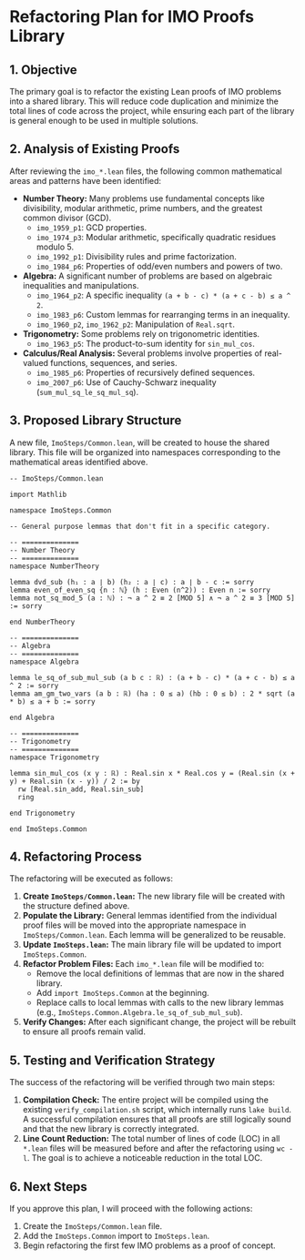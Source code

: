 # Refactoring Plan for IMO Proofs Library

## 1. Objective

The primary goal is to refactor the existing Lean proofs of IMO problems into a shared library. This will reduce code duplication and minimize the total lines of code across the project, while ensuring each part of the library is general enough to be used in multiple solutions.

## 2. Analysis of Existing Proofs

After reviewing the `imo_*.lean` files, the following common mathematical areas and patterns have been identified:

*   **Number Theory:** Many problems use fundamental concepts like divisibility, modular arithmetic, prime numbers, and the greatest common divisor (GCD).
    *   `imo_1959_p1`: GCD properties.
    *   `imo_1974_p3`: Modular arithmetic, specifically quadratic residues modulo 5.
    *   `imo_1992_p1`: Divisibility rules and prime factorization.
    *   `imo_1984_p6`: Properties of odd/even numbers and powers of two.
*   **Algebra:** A significant number of problems are based on algebraic inequalities and manipulations.
    *   `imo_1964_p2`: A specific inequality `(a + b - c) * (a + c - b) ≤ a ^ 2`.
    *   `imo_1983_p6`: Custom lemmas for rearranging terms in an inequality.
    *   `imo_1960_p2`, `imo_1962_p2`: Manipulation of `Real.sqrt`.
*   **Trigonometry:** Some problems rely on trigonometric identities.
    *   `imo_1963_p5`: The product-to-sum identity for `sin_mul_cos`.
*   **Calculus/Real Analysis:** Several problems involve properties of real-valued functions, sequences, and series.
    *   `imo_1985_p6`: Properties of recursively defined sequences.
    *   `imo_2007_p6`: Use of Cauchy-Schwarz inequality (`sum_mul_sq_le_sq_mul_sq`).

## 3. Proposed Library Structure

A new file, `ImoSteps/Common.lean`, will be created to house the shared library. This file will be organized into namespaces corresponding to the mathematical areas identified above.

```lean
-- ImoSteps/Common.lean

import Mathlib

namespace ImoSteps.Common

-- General purpose lemmas that don't fit in a specific category.

-- ==============
-- Number Theory
-- ==============
namespace NumberTheory

lemma dvd_sub (h₁ : a ∣ b) (h₂ : a ∣ c) : a ∣ b - c := sorry
lemma even_of_even_sq {n : ℕ} (h : Even (n^2)) : Even n := sorry
lemma not_sq_mod_5 (a : ℕ) : ¬ a ^ 2 ≡ 2 [MOD 5] ∧ ¬ a ^ 2 ≡ 3 [MOD 5] := sorry

end NumberTheory

-- ==============
-- Algebra
-- ==============
namespace Algebra

lemma le_sq_of_sub_mul_sub (a b c : ℝ) : (a + b - c) * (a + c - b) ≤ a ^ 2 := sorry
lemma am_gm_two_vars (a b : ℝ) (ha : 0 ≤ a) (hb : 0 ≤ b) : 2 * sqrt (a * b) ≤ a + b := sorry

end Algebra

-- ==============
-- Trigonometry
-- ==============
namespace Trigonometry

lemma sin_mul_cos (x y : ℝ) : Real.sin x * Real.cos y = (Real.sin (x + y) + Real.sin (x - y)) / 2 := by
  rw [Real.sin_add, Real.sin_sub]
  ring

end Trigonometry

end ImoSteps.Common
```

## 4. Refactoring Process

The refactoring will be executed as follows:

1.  **Create `ImoSteps/Common.lean`:** The new library file will be created with the structure defined above.
2.  **Populate the Library:** General lemmas identified from the individual proof files will be moved into the appropriate namespace in `ImoSteps/Common.lean`. Each lemma will be generalized to be reusable.
3.  **Update `ImoSteps.lean`:** The main library file will be updated to import `ImoSteps.Common`.
4.  **Refactor Problem Files:** Each `imo_*.lean` file will be modified to:
    *   Remove the local definitions of lemmas that are now in the shared library.
    *   Add `import ImoSteps.Common` at the beginning.
    *   Replace calls to local lemmas with calls to the new library lemmas (e.g., `ImoSteps.Common.Algebra.le_sq_of_sub_mul_sub`).
5.  **Verify Changes:** After each significant change, the project will be rebuilt to ensure all proofs remain valid.

## 5. Testing and Verification Strategy

The success of the refactoring will be verified through two main steps:

1.  **Compilation Check:** The entire project will be compiled using the existing `verify_compilation.sh` script, which internally runs `lake build`. A successful compilation ensures that all proofs are still logically sound and that the new library is correctly integrated.
2.  **Line Count Reduction:** The total number of lines of code (LOC) in all `*.lean` files will be measured before and after the refactoring using `wc -l`. The goal is to achieve a noticeable reduction in the total LOC.

## 6. Next Steps

If you approve this plan, I will proceed with the following actions:
1. Create the `ImoSteps/Common.lean` file.
2. Add the `ImoSteps.Common` import to `ImoSteps.lean`.
3. Begin refactoring the first few IMO problems as a proof of concept.
